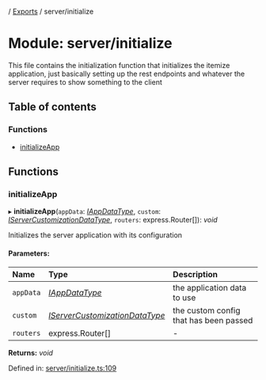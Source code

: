 [](../README.md) / [Exports](../modules.md) / server/initialize

# Module: server/initialize

This file contains the initialization function that initializes
the itemize application, just basically setting up the rest endpoints
and whatever the server requires to show something to the client

## Table of contents

### Functions

- [initializeApp](server_initialize.md#initializeapp)

## Functions

### initializeApp

▸ **initializeApp**(`appData`: [*IAppDataType*](../interfaces/server.iappdatatype.md), `custom`: [*IServerCustomizationDataType*](../interfaces/server.iservercustomizationdatatype.md), `routers`: express.Router[]): *void*

Initializes the server application with its configuration

#### Parameters:

Name | Type | Description |
:------ | :------ | :------ |
`appData` | [*IAppDataType*](../interfaces/server.iappdatatype.md) | the application data to use   |
`custom` | [*IServerCustomizationDataType*](../interfaces/server.iservercustomizationdatatype.md) | the custom config that has been passed    |
`routers` | express.Router[] | - |

**Returns:** *void*

Defined in: [server/initialize.ts:109](https://github.com/onzag/itemize/blob/28218320/server/initialize.ts#L109)
